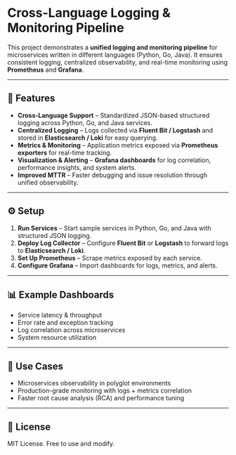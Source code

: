 # Cross-Language Logging & Monitoring Pipeline

This project demonstrates a **unified logging and monitoring pipeline** for microservices written in different languages (Python, Go, Java). It ensures consistent logging, centralized observability, and real-time monitoring using **Prometheus** and **Grafana**.

---

## 🔹 Features
- **Cross-Language Support** – Standardized JSON-based structured logging across Python, Go, and Java services.
- **Centralized Logging** – Logs collected via **Fluent Bit / Logstash** and stored in **Elasticsearch / Loki** for easy querying.
- **Metrics & Monitoring** – Application metrics exposed via **Prometheus exporters** for real-time tracking.
- **Visualization & Alerting** – **Grafana dashboards** for log correlation, performance insights, and system alerts.
- **Improved MTTR** – Faster debugging and issue resolution through unified observability.


---

## ⚙️ Setup
1. **Run Services** – Start sample services in Python, Go, and Java with structured JSON logging.
2. **Deploy Log Collector** – Configure **Fluent Bit** or **Logstash** to forward logs to **Elasticsearch / Loki**.
3. **Set Up Prometheus** – Scrape metrics exposed by each service.
4. **Configure Grafana** – Import dashboards for logs, metrics, and alerts.

---

## 📊 Example Dashboards
- Service latency & throughput
- Error rate and exception tracking
- Log correlation across microservices
- System resource utilization

---

## 🚀 Use Cases
- Microservices observability in polyglot environments  
- Production-grade monitoring with logs + metrics correlation  
- Faster root cause analysis (RCA) and performance tuning  

---

## 📜 License
MIT License. Free to use and modify.


